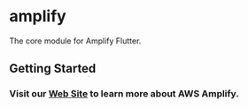 # amplify

The core module for Amplify Flutter.

## Getting Started

### Visit our [Web Site](https://docs.amplify.aws/) to learn more about AWS Amplify.
